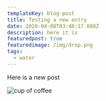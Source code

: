 ```yaml
---
templateKey: blog-post
title: Testing a new entry
date: 2020-04-08T03:40:17.680Z
description: here it is
featuredpost: true
featuredimage: /img/drop.png
tags:
  - water
---
```

Here is a new post



![cup of coffee](/img/apple-touch-icon.png "coffee")